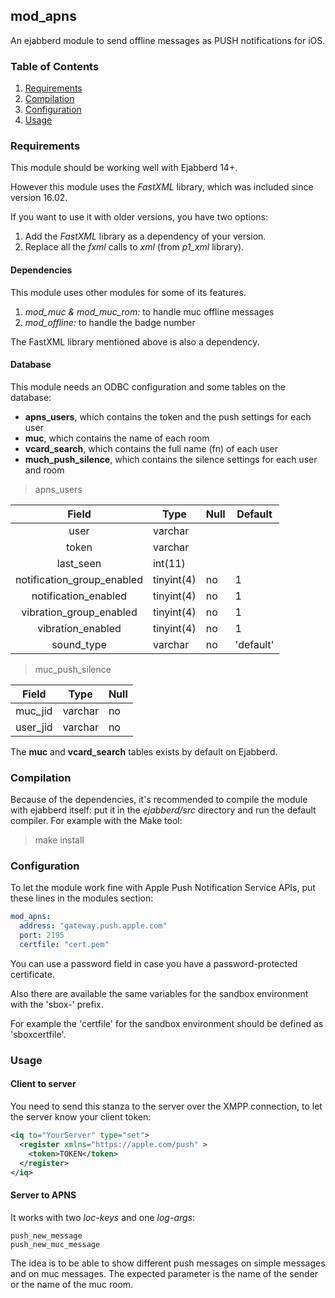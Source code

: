 ## mod_apns
 An ejabberd module to send offline messages as PUSH notifications for iOS.

### Table of Contents
1. [Requirements](#requirements)
2. [Compilation](#compilation)
3. [Configuration](#configuration)
4. [Usage](#usage)

### Requirements

This module should be working well with Ejabberd 14+.

However this module uses the *FastXML* library, which was included since version 16.02.

If you want to use it with older versions, you have two options:

1. Add the *FastXML* library as a dependency of your version.
2. Replace all the *fxml* calls to *xml* (from *p1_xml* library).

#### Dependencies

This module uses other modules for some of its features.

1. *mod_muc \& mod_muc_rom:* to handle muc offline messages
2. *mod_offline:* to handle the badge number
 
The FastXML library mentioned above is also a dependency.

#### Database

This module needs an ODBC configuration and some tables on the database:

+ **apns_users**, which contains the token and the push settings for each user
+ **muc**, which contains the name of each room
+ **vcard_search**, which contains the full name (fn) of each user
+ **much\_push\_silence**, which contains the silence settings for each user and room

> apns_users

|   Field   | Type         | Null | Default |
|:---------:|--------------|------|---------|
| user      | varchar |      |         |
| token     | varchar |      |         |
| last_seen | int(11)      |      |         |
| notification_group_enabled | tinyint(4)      |  no    | 1        |
| notification_enabled | tinyint(4)      |  no    | 1        |
| vibration_group_enabled | tinyint(4)      | no     |  1       |
| vibration_enabled | tinyint(4)      | no     |  1       |
| sound_type | varchar      |  no  | 'default'  |

> muc\_push\_silence

|   Field   | Type    | Null | 
|:---------:|---------|------|
| muc_jid   | varchar |  no  |
| user_jid  | varchar |  no  |

The **muc** and **vcard_search** tables exists by default on Ejabberd.

### Compilation

Because of the dependencies, it's recommended to compile the module with ejabberd itself: put it in the *ejabberd/src* directory and run the default compiler. For example with the Make tool:

> make install

### Configuration

To let the module work fine with Apple Push Notification Service APIs, put these lines in the modules section:

```yaml
mod_apns:
  address: "gateway.push.apple.com"
  port: 2195
  certfile: "cert.pem"
```
You can use a password field in case you have a password-protected certificate.

Also there are available the same variables for the sandbox environment with the 'sbox-' prefix. 

For example the 'certfile' for the sandbox environment should be defined as 'sboxcertfile'.

### Usage

#### Client to server

You need to send this stanza to the server over the XMPP connection, to let the server know your client token:
```xml
<iq to="YourServer" type="set">
  <register xmlns="https://apple.com/push" >
    <token>TOKEN</token>
  </register>
</iq>
```
#### Server to APNS

It works with two *loc-keys* and one *log-args*:

```
push_new_message
push_new_muc_message
```

The idea is to be able to show different push messages on simple messages and on muc messages.
The expected parameter is the name of the sender or the name of the muc room.
